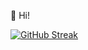👋 Hi!

[![GitHub Streak](http://github-readme-streak-stats.herokuapp.com?user=tomek-f)](https://git.io/streak-stats)

<!---
tomek-f/tomek-f is a ✨ special ✨ repository because its `README.md` (this file) appears on your GitHub profile.
You can click the Preview link to take a look at your changes.
--->
